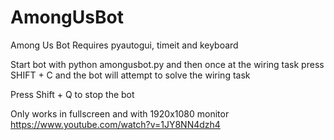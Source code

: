﻿# AmongUsBot
Among Us Bot 
Requires pyautogui, timeit and keyboard

Start bot with python amongusbot.py and then once at the wiring task press SHIFT + C 
and the bot will attempt to solve the wiring task

Press Shift + Q to stop the bot

Only works in fullscreen and with 1920x1080 monitor
https://www.youtube.com/watch?v=1JY8NN4dzh4
